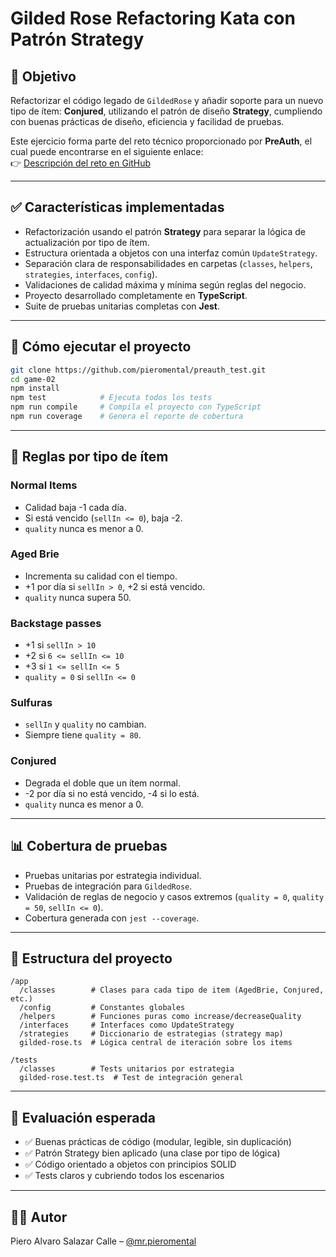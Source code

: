 # Gilded Rose Refactoring Kata con Patrón Strategy

## 🧠 Objetivo

Refactorizar el código legado de `GildedRose` y añadir soporte para un nuevo tipo de ítem: **Conjured**, utilizando el patrón de diseño **Strategy**, cumpliendo con buenas prácticas de diseño, eficiencia y facilidad de pruebas.

Este ejercicio forma parte del reto técnico proporcionado por **PreAuth**, el cual puede encontrarse en el siguiente enlace:  
👉 [Descripción del reto en GitHub](https://github.com/preauth-io/challenge/tree/main/game-02)

---

## ✅ Características implementadas

- Refactorización usando el patrón **Strategy** para separar la lógica de actualización por tipo de ítem.
- Estructura orientada a objetos con una interfaz común `UpdateStrategy`.
- Separación clara de responsabilidades en carpetas (`classes`, `helpers`, `strategies`, `interfaces`, `config`).
- Validaciones de calidad máxima y mínima según reglas del negocio.
- Proyecto desarrollado completamente en **TypeScript**.
- Suite de pruebas unitarias completas con **Jest**.

---

## 🚀 Cómo ejecutar el proyecto

```bash
git clone https://github.com/pieromental/preauth_test.git
cd game-02
npm install
npm test            # Ejecuta todos los tests
npm run compile     # Compila el proyecto con TypeScript
npm run coverage    # Genera el reporte de cobertura
```

---

## 🤮 Reglas por tipo de ítem

### Normal Items
- Calidad baja -1 cada día.
- Si está vencido (`sellIn <= 0`), baja -2.
- `quality` nunca es menor a 0.

### Aged Brie
- Incrementa su calidad con el tiempo.
- +1 por día si `sellIn > 0`, +2 si está vencido.
- `quality` nunca supera 50.

### Backstage passes
- +1 si `sellIn > 10`
- +2 si `6 <= sellIn <= 10`
- +3 si `1 <= sellIn <= 5`
- `quality = 0` si `sellIn <= 0`

### Sulfuras
- `sellIn` y `quality` no cambian.
- Siempre tiene `quality = 80`.

### Conjured
- Degrada el doble que un ítem normal.
- -2 por día si no está vencido, -4 si lo está.
- `quality` nunca es menor a 0.

---

## 📊 Cobertura de pruebas

- Pruebas unitarias por estrategia individual.
- Pruebas de integración para `GildedRose`.
- Validación de reglas de negocio y casos extremos (`quality = 0`, `quality = 50`, `sellIn <= 0`).
- Cobertura generada con `jest --coverage`.

---

## 📂 Estructura del proyecto

```
/app
  /classes        # Clases para cada tipo de item (AgedBrie, Conjured, etc.)
  /config         # Constantes globales
  /helpers        # Funciones puras como increase/decreaseQuality
  /interfaces     # Interfaces como UpdateStrategy
  /strategies     # Diccionario de estrategias (strategy map)
  gilded-rose.ts  # Lógica central de iteración sobre los items

/tests
  /classes        # Tests unitarios por estrategia
  gilded-rose.test.ts  # Test de integración general
```

---

## 🤝 Evaluación esperada

- ✅ Buenas prácticas de código (modular, legible, sin duplicación)
- ✅ Patrón Strategy bien aplicado (una clase por tipo de lógica)
- ✅ Código orientado a objetos con principios SOLID
- ✅ Tests claros y cubriendo todos los escenarios

---

## 👨‍💻 Autor

Piero Alvaro Salazar Calle – [@mr.pieromental](https://github.com/Pieromental)
